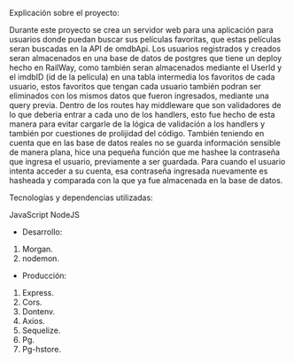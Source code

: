 Explicación sobre el proyecto:

Durante este proyecto se crea un servidor web para una aplicación para usuarios donde puedan buscar sus películas favoritas, que estas películas seran buscadas en la API de omdbApi. Los usuarios registrados y creados seran almacenados en una base de datos de postgres que tiene un deploy hecho en RailWay, como también seran almacenados mediante el UserId y el imdbID (id de la película) en una tabla intermedia los favoritos de cada usuario, estos favoritos que tengan cada usuario también podran ser eliminados con los mismos datos que fueron ingresados, mediante una query previa.
Dentro de los routes hay middleware que son validadores de lo que deberia entrar a cada uno de los handlers, esto fue hecho de esta manera para evitar cargarle de la lógica de validación a los handlers y también por cuestiones de prolijidad del código.
También teniendo en cuenta que en las base de datos reales no se guarda información sensible de manera plana, hice una pequeña función que me hashee la contraseña que ingresa el usuario, previamente a ser guardada. Para cuando el usuario intenta acceder a su cuenta, esa contraseña ingresada nuevamente es hasheada y comparada con la que ya fue almacenada en la base de datos.

Tecnologías y dependencias utilizadas:

JavaScript
NodeJS

- Desarrollo:
1) Morgan.
2) nodemon.

- Producción:
1) Express.
2) Cors.
3) Dontenv.
4) Axios.
5) Sequelize.
6) Pg.
7) Pg-hstore.